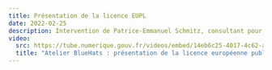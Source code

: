 ```yaml
---
title: Présentation de la licence EUPL
date: 2022-02-25
description: Intervention de Patrice-Emmanuel Schmitz, consultant pour le programme Joinup de la Commission européenne
video:
  src: https://tube.numerique.gouv.fr/videos/embed/14eb6c25-4017-4c62-a6d5-093417e51f8e
  title: "Atelier BlueHats : présentation de la licence européenne publique EUPL"
---
```

